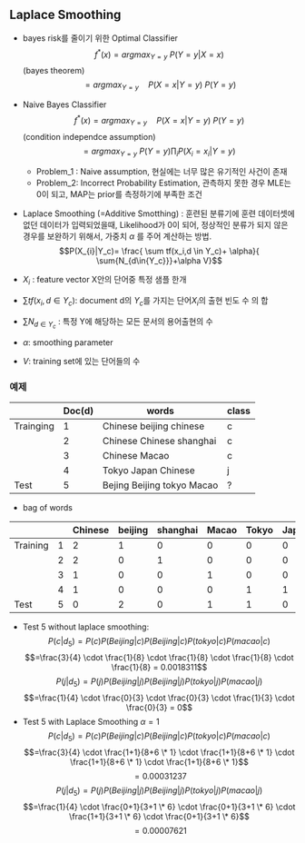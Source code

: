 ## Laplace Smoothing
-  bayes risk를 줄이기 위한 Optimal Classifier
	 $$f^{*}(x) = argmax_{Y=y} \ P(Y=y|X=x)$$
	 (bayes theorem)
	 $$= argmax_{Y=y} \quad P(X=x|Y=y) \ P(Y=y)$$
	 
 - Naive Bayes Classifier
  $$ f^{*}(x)=argmax_{Y=y} \quad P(X=x|Y=y) \ P(Y=y)$$
 (condition independce assumption)
 $$=argmax_{Y=y} \  P(Y=y)\prod _{i}P(X_{i}=x_{i}|Y=y) \ $$
	 - Problem_1 : Naive assumption, 현실에는 너무 많은 유기적인 사건이 존재
	 - Problem_2: Incorrect Probability Estimation, 관측하지 못한 경우 MLE는 0이 되고, MAP는 prior를 측정하기에 부족한 조건  

- Laplace Smoothing (=Additive Smotthing)
	:  훈련된 분류기에 훈련 데이터셋에 없던 데이터가 입력되었을때, Likelihood가 0이 되어, 정상적인 분류가 되지 않은 경우를 보완하기 위해서, 가중치 $\alpha$  를 주어 계산하는 방법.
	$$P(X_{i}|Y_c)= \frac{ \sum tf(x_i,d \in Y_c)+ \alpha}{ \sum{N_{d\in{Y_c}}}+\alpha V}$$
- $X_i$ : feature vector X안의 단어중 특정 샘플 한개
- $\sum tf({x_i,d \in Y_c})$: document d의 $Y_c$를 가지는 단어$X_i$의 출현 빈도 수 의 합
- $\sum{N_{d \in Y_c}}$ : 특정 Y에 해당하는 모든 문서의 용어출현의 수
- $\alpha$: smoothing parameter 
-  $V$: training set에 있는 단어들의 수

### 예제

|           | Doc(d) | words                               | class |
| --------- | ------ | ----------------------------------- | ----- |
| Trainging | 1      | Chinese beijing chinese             | c     |
|           | 2      | Chinese Chinese shanghai            | c     |
|           | 3      | Chinese Macao                       | c     |
|           | 4      | Tokyo Japan Chinese                 | j     |
| Test      | 5      | Bejing Beijing tokyo Macao          | ?     |

      
- bag of words

|          |     | Chinese | beijing | shanghai | Macao | Tokyo | Japan | Class |
| -------- | --- | ------- | ------- | -------- | ----- | ----- | ----- | ----- |
| Training | 1   | 2       | 1       | 0        | 0     | 0     | 0     | c     |
|          | 2   | 2       | 0       | 1        | 0     | 0     | 0     | c     |
|          | 3   | 1       | 0       | 0        | 1     | 0     | 0     | c     |
|          | 4   | 1       | 0       | 0        | 0     | 1     | 1     | j     |
| Test     | 5   | 0       | 2       | 0        | 1     | 1     | 0     | ?     |


- Test 5 without laplace smoothing:
$$P(c|d_5)=P(c)P(Beijing|c)P(Beijing|c)P(tokyo|c)P(macao|c)$$
$$=\frac{3}{4} \cdot \frac{1}{8} \cdot \frac{1}{8} \cdot \frac{1}{8} \cdot \frac{1}{8} = 0.0018311$$
$$P(j|d_5)=P(j)P(Beijing|j)P(Beijing|j)P(tokyo|j)P(macao|j)$$
$$=\frac{1}{4} \cdot \frac{0}{3} \cdot \frac{0}{3} \cdot \frac{1}{3} \cdot \frac{0}{3} = 0$$
- Test 5 with Laplace Smoothing $\alpha =1$
$$P(c|d_5)=P(c)P(Beijing|c)P(Beijing|c)P(tokyo|c)P(macao|c)$$
$$=\frac{3}{4} \cdot \frac{1+1}{8+6 \* 1} \cdot \frac{1+1}{8+6 \* 1} \cdot \frac{1+1}{8+6 \* 1} \cdot \frac{1+1}{8+6 \* 1}$$
$$= 0.00031237$$
$$P(j|d_5)=P(j)P(Beijing|j)P(Beijing|j)P(tokyo|j)P(macao|j)$$
$$=\frac{1}{4} \cdot \frac{0+1}{3+1 \* 6} \cdot \frac{0+1}{3+1 \* 6} \cdot \frac{1+1}{3+1 \* 6} \cdot \frac{0+1}{3+1 \* 6}$$
$$= 0.00007621$$
